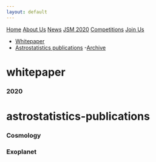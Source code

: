 ```yaml
---
layout: default
---
```


<a href="./index.html" class="btn">Home</a>
<a href="./about_us.html" class="btn">About Us</a>
<a href="./news.html" class="btn">News</a>
<a href="." class="btn">JSM 2020</a>
<a href="./competition/" class="btn">Competitions</a>
<a href="./join.html" class="btn">Join Us</a>

- [Whitepaper](#whitepaper)
- [Astrostatistics publications](#astrostatistics-publications)
-[Archive](#archive)

# whitepaper
### 2020 


# astrostatistics-publications
### Cosmology

### Exoplanet

